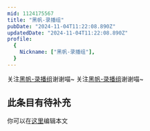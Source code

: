 ```yaml
---
mid: 1124175567
title: "黑帆-录播组"
pubDate: "2024-11-04T11:22:08.890Z"
updatedDate: "2024-11-04T11:22:08.890Z"
profile:
  {
    Nickname: ["黑帆-录播组"],
  }
---
```


关注[黑帆-录播组](https://space.bilibili.com/1124175567)谢谢喵~ 关注[黑帆-录播组](https://space.bilibili.com/1124175567)谢谢喵~

## 此条目有待补充
你可以在[这里](https://github.com/Yuhanawa/VTuber.ICU-Content/edit/master/v/黑帆-录播组/index.md)编辑本文
